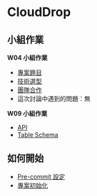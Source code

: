 # CloudDrop

## 小組作業

**W04 小組作業**

-   [專案題目](docs/planning/project.md)
-   [技術選型](docs/planning/technology_selection.md)
-   [團隊合作](docs/planning/teamwork.md)
-   這次討論中遇到的問題：無

**W09 小組作業**

-   [API]()
-   [Table Schema](docs/planning/table_schema.md)

## 如何開始

-   [Pre-commit 設定](docs/project_setup/pre-commit_setup.md)
-   [專案初始化](docs/project_setup/project_init.md)
